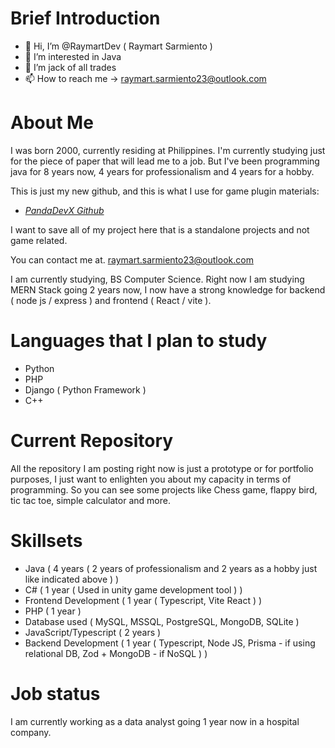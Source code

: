 # **Brief Introduction**

- 👋 Hi, I’m @RaymartDev ( Raymart Sarmiento )
- 👀 I’m interested in Java
- 🌱 I’m jack of all trades
- 📫 How to reach me -> raymart.sarmiento23@outlook.com


# **About Me**

I was born 2000, currently residing at Philippines. I'm currently studying just for the piece of paper that will lead me to a job. But I've been programming java for 8 years now, 4 years for professionalism and 4 years for a hobby.

This is just my new github, and this is what I use for game plugin materials:
* [_PandaDevX Github_](https://github.com/PandaDevX)

I want to save all of my project here that is a standalone projects and not game related.

You can contact me at. raymart.sarmiento23@outlook.com

I am currently studying, BS Computer Science.
Right now I am studying MERN Stack going 2 years now, I now have a strong knowledge for backend ( node js / express ) and frontend ( React / vite ).

# Languages that I plan to study

* Python
* PHP
* Django ( Python Framework )
* C++

# Current Repository

All the repository I am posting right now is just a prototype or for portfolio purposes, I just want to enlighten you about my capacity in terms of programming.
So you can see some projects like Chess game, flappy bird, tic tac toe, simple calculator and more.

# Skillsets

* Java ( 4 years ( 2 years of professionalism and 2 years as a hobby just like indicated above ) )
* C# ( 1 year  ( Used in unity game development tool ) )
* Frontend Development ( 1 year ( Typescript, Vite React ) )
* PHP ( 1 year )
* Database used ( MySQL, MSSQL, PostgreSQL, MongoDB, SQLite )
* JavaScript/Typescript ( 2 years )
* Backend Development ( 1 year ( Typescript, Node JS, Prisma - if using relational DB, Zod + MongoDB - if NoSQL ) )

# Job status

I am currently working as a data analyst going 1 year now in a hospital company.

